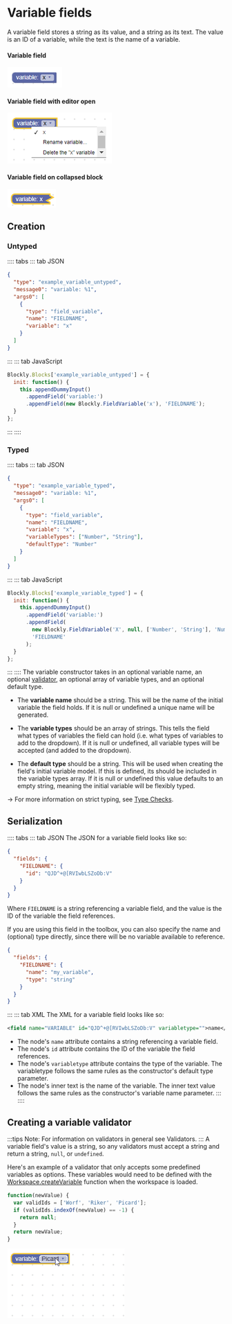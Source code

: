 # Variable fields

A variable field stores a string as its value, and a string as its text. The value is an ID of a variable, while the text is the name of a variable.

#### Variable field

![](./variable/on_block.png)

#### Variable field with editor open

![](./variable/with_editor.png)

#### Variable field on collapsed block

![](./variable/collapsed.png)

## Creation

### Untyped

:::: tabs
::: tab JSON

```json
{
  "type": "example_variable_untyped",
  "message0": "variable: %1",
  "args0": [
    {
      "type": "field_variable",
      "name": "FIELDNAME",
      "variable": "x"
    }
  ]
}
```

:::
::: tab JavaScript

```javascript
Blockly.Blocks['example_variable_untyped'] = {
  init: function() {
    this.appendDummyInput()
      .appendField('variable:')
      .appendField(new Blockly.FieldVariable('x'), 'FIELDNAME');
  }
};
```

:::
::::

### Typed

:::: tabs
::: tab JSON

```json
{
  "type": "example_variable_typed",
  "message0": "variable: %1",
  "args0": [
    {
      "type": "field_variable",
      "name": "FIELDNAME",
      "variable": "x",
      "variableTypes": ["Number", "String"],
      "defaultType": "Number"
    }
  ]
}
```

:::
::: tab JavaScript

```javascript
Blockly.Blocks['example_variable_typed'] = {
  init: function() {
    this.appendDummyInput()
      .appendField('variable:')
      .appendField(
        new Blockly.FieldVariable('X', null, ['Number', 'String'], 'Number'),
        'FIELDNAME'
      );
  }
};
```

:::
::::
The variable constructor takes in an optional variable name, an optional [validator](#creating-a-variable-validator), an optional array of variable types, and an optional default type.

- The **variable name** should be a string. This will be the name of the initial variable the field holds. If it is null or undefined a unique name will be generated.

- The **variable types** should be an array of strings. This tells the field what types of variables the field can hold (i.e. what types of variables to add to the dropdown). If it is null or undefined, all variable types will be accepted (and added to the dropdown).

- The **default type** should be a string. This will be used when creating the field's initial variable model. If this is defined, its should be included in the variable types array. If it is null or undefined this value defaults to an empty string, meaning the initial variable will be flexibly typed.

→ For more information on strict typing, see [Type Checks](/guides/create-custom-blocks/type-checks).

## Serialization

:::: tabs
::: tab JSON
The JSON for a variable field looks like so:

```json
{
  "fields": {
    "FIELDNAME": {
      "id": "QJD^+@[RVIwbLSZoDb:V"
    }
  }
}
```

Where `FIELDNAME` is a string referencing a variable field, and the value is the ID of the variable the field references.

If you are using this field in the toolbox, you can also specify the name and (optional) type directly, since there will be no variable available to reference.

```json
{
  "fields": {
    "FIELDNAME": {
      "name": "my_variable",
      "type": "string"
    }
  }
}
```

:::
::: tab XML
The XML for a variable field looks like so:

```xml
<field name="VARIABLE" id="QJD^+@[RVIwbLSZoDb:V" variabletype="">name</field>
```

- The node's `name` attribute contains a string referencing a variable field.
- The node's `id` attribute contains the ID of the variable the field references.
- The node's `variabletype` attribute contains the type of the variable. The variabletype follows the same rules as the constructor's default type parameter.
- The node's inner text is the name of the variable. The inner text value follows the same rules as the constructor's variable name parameter.
  :::
  ::::

## Creating a variable validator

:::tips
Note: For information on validators in general see Validators.
:::
A variable field's value is a string, so any validators must accept a string and return a string, `null`, or `undefined`.

Here's an example of a validator that only accepts some predefined variables as options. These variables would need to be defined with the [Workspace.createVariable](https://developers.google.com/blockly/reference/js/Blockly.Workspace#createVariable) function when the workspace is loaded.

```javascript
function(newValue) {
  var validIds = ['Worf', 'Riker', 'Picard'];
  if (validIds.indexOf(newValue) == -1) {
    return null;
  }
  return newValue;
}
```

![](./variable/validator.gif)
